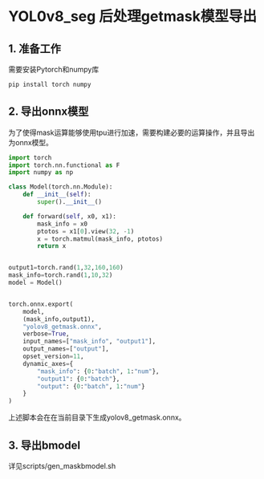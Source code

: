 # YOL0v8_seg 后处理getmask模型导出
## 1. 准备工作
需要安装Pytorch和numpy库
```bash
pip install torch numpy
```
## 2. 导出onnx模型
为了使得mask运算能够使用tpu进行加速，需要构建必要的运算操作，并且导出为onnx模型。
```python
import torch
import torch.nn.functional as F
import numpy as np

class Model(torch.nn.Module):
    def __init__(self):
        super().__init__()

    def forward(self, x0, x1):
        mask_info = x0
        ptotos = x1[0].view(32, -1)
        x = torch.matmul(mask_info, ptotos)
        return x


output1=torch.rand(1,32,160,160)
mask_info=torch.rand(1,10,32)
model = Model()


torch.onnx.export(
    model,    
    (mask_info,output1),
    "yolov8_getmask.onnx",
    verbose=True, 
    input_names=["mask_info", "output1"], 
    output_names=["output"], 
    opset_version=11,
    dynamic_axes={
        "mask_info": {0:"batch", 1:"num"},
        "output1": {0:"batch"},
        "output": {0:"batch", 1:"num"}
    }
)
```

上述脚本会在在当前目录下生成yolov8_getmask.onnx。

## 3. 导出bmodel
详见scripts/gen_maskbmodel.sh